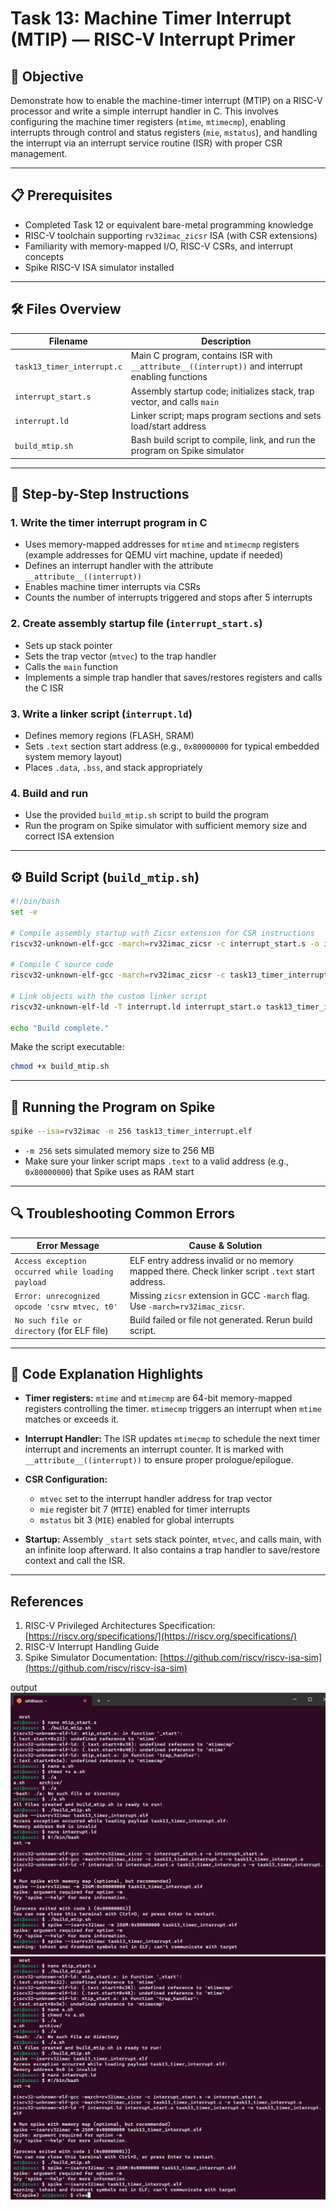 

# Task 13: Machine Timer Interrupt (MTIP) — RISC-V Interrupt Primer

## 🎯 Objective

Demonstrate how to enable the machine-timer interrupt (MTIP) on a RISC-V processor and write a simple interrupt handler in C. This involves configuring the machine timer registers (`mtime`, `mtimecmp`), enabling interrupts through control and status registers (`mie`, `mstatus`), and handling the interrupt via an interrupt service routine (ISR) with proper CSR management.

---

## 📋 Prerequisites

* Completed Task 12 or equivalent bare-metal programming knowledge
* RISC-V toolchain supporting `rv32imac_zicsr` ISA (with CSR extensions)
* Familiarity with memory-mapped I/O, RISC-V CSRs, and interrupt concepts
* Spike RISC-V ISA simulator installed

---

## 🛠️ Files Overview

| Filename                   | Description                                                                                     |
| -------------------------- | ----------------------------------------------------------------------------------------------- |
| `task13_timer_interrupt.c` | Main C program, contains ISR with `__attribute__((interrupt))` and interrupt enabling functions |
| `interrupt_start.s`        | Assembly startup code; initializes stack, trap vector, and calls `main`                         |
| `interrupt.ld`             | Linker script; maps program sections and sets load/start address                                |
| `build_mtip.sh`            | Bash build script to compile, link, and run the program on Spike simulator                      |

---

## 🔧 Step-by-Step Instructions

### 1. Write the timer interrupt program in C

* Uses memory-mapped addresses for `mtime` and `mtimecmp` registers (example addresses for QEMU virt machine, update if needed)
* Defines an interrupt handler with the attribute `__attribute__((interrupt))`
* Enables machine timer interrupts via CSRs
* Counts the number of interrupts triggered and stops after 5 interrupts

### 2. Create assembly startup file (`interrupt_start.s`)

* Sets up stack pointer
* Sets the trap vector (`mtvec`) to the trap handler
* Calls the `main` function
* Implements a simple trap handler that saves/restores registers and calls the C ISR

### 3. Write a linker script (`interrupt.ld`)

* Defines memory regions (FLASH, SRAM)
* Sets `.text` section start address (e.g., `0x80000000` for typical embedded system memory layout)
* Places `.data`, `.bss`, and stack appropriately

### 4. Build and run

* Use the provided `build_mtip.sh` script to build the program
* Run the program on Spike simulator with sufficient memory size and correct ISA extension

---

## ⚙️ Build Script (`build_mtip.sh`)

```bash
#!/bin/bash
set -e

# Compile assembly startup with Zicsr extension for CSR instructions
riscv32-unknown-elf-gcc -march=rv32imac_zicsr -c interrupt_start.s -o interrupt_start.o

# Compile C source code
riscv32-unknown-elf-gcc -march=rv32imac_zicsr -c task13_timer_interrupt.c -o task13_timer_interrupt.o

# Link objects with the custom linker script
riscv32-unknown-elf-ld -T interrupt.ld interrupt_start.o task13_timer_interrupt.o -o task13_timer_interrupt.elf

echo "Build complete."
```

Make the script executable:

```bash
chmod +x build_mtip.sh
```

---

## 🏃 Running the Program on Spike

```bash
spike --isa=rv32imac -m 256 task13_timer_interrupt.elf
```

* `-m 256` sets simulated memory size to 256 MB
* Make sure your linker script maps `.text` to a valid address (e.g., `0x80000000`) that Spike uses as RAM start

---

## 🔍 Troubleshooting Common Errors

| Error Message                                     | Cause & Solution                                                                                |
| ------------------------------------------------- | ----------------------------------------------------------------------------------------------- |
| `Access exception occurred while loading payload` | ELF entry address invalid or no memory mapped there. Check linker script `.text` start address. |
| `Error: unrecognized opcode 'csrw mtvec, t0'`     | Missing `zicsr` extension in GCC `-march` flag. Use `-march=rv32imac_zicsr`.                    |
| `No such file or directory` (for ELF file)        | Build failed or file not generated. Rerun build script.                                         |

---

## 📝 Code Explanation Highlights

* **Timer registers:**
  `mtime` and `mtimecmp` are 64-bit memory-mapped registers controlling the timer. `mtimecmp` triggers an interrupt when `mtime` matches or exceeds it.

* **Interrupt Handler:**
  The ISR updates `mtimecmp` to schedule the next timer interrupt and increments an interrupt counter. It is marked with `__attribute__((interrupt))` to ensure proper prologue/epilogue.

* **CSR Configuration:**

  * `mtvec` set to the interrupt handler address for trap vector
  * `mie` register bit 7 (`MTIE`) enabled for timer interrupts
  * `mstatus` bit 3 (`MIE`) enabled for global interrupts

* **Startup:**
  Assembly `_start` sets stack pointer, `mtvec`, and calls main, with an infinite loop afterward. It also contains a trap handler to save/restore context and call the ISR.

---

## References

1. RISC-V Privileged Architectures Specification: [https://riscv.org/specifications/](https://riscv.org/specifications/)
2. RISC-V Interrupt Handling Guide
3. Spike Simulator Documentation: [https://github.com/riscv/riscv-isa-sim](https://github.com/riscv/riscv-isa-sim)




output
![alt text](image-20.png)
![alt text](image-21.png)